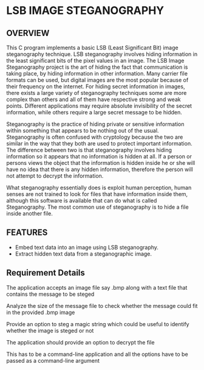 # LSB IMAGE STEGANOGRAPHY
## OVERVIEW

This C program implements a basic LSB (Least Significant Bit) image steganography technique. LSB steganography involves hiding information in the least significant bits of the pixel values in an image.
The LSB Image Steganography project is the art of hiding the fact that communication is taking place, by hiding information in other information. Many carrier file formats can be used, but digital images are the most popular because of their frequency on the internet. For hiding secret information in images, there exists a large variety of steganography techniques some are more complex than others and all of them have respective strong and weak points. Different applications may require absolute invisibility of the secret information, while others require a large secret message to be hidden.

 

Steganography is the practice of hiding private or sensitive information within something that appears to be nothing out of the usual. Steganography is often confused with cryptology because the two are similar in the way that they both are used to protect important information. The difference between two is that steganography involves hiding information so it appears that no information is hidden at all. If a person or persons views the object that the information is hidden inside he or she will have no idea that there is any hidden information, therefore the person will not attempt to decrypt the information.

 

What steganography essentially does is exploit human perception, human senses are not trained to look for files that have information inside them, although this software is available that can do what is called Steganography. The most common use of steganography is to hide a file inside another file.

## FEATURES

- Embed text data into an image using LSB steganography.
- Extract hidden text data from a steganographic image.

## Requirement Details

The application accepts an image file say .bmp along with a text file that contains the message to be steged


Analyze the size of the message file to check whether the message could fit in the provided .bmp image


Provide an option to steg a magic string which could be useful to identify whether the image is steged or not


The application should provide an option to decrypt the file


This has to be a command-line application and all the options have to be passed as a command-line argument


